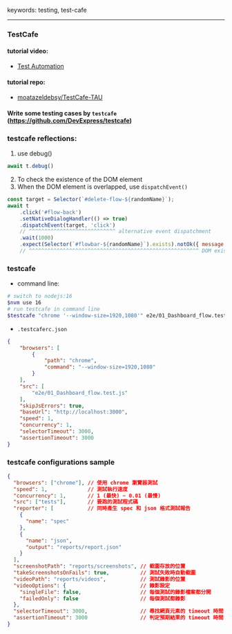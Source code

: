 keywords: testing, test-cafe

---

### TestCafe

#### tutorial video:
* [Test Automation](https://testautomationu.applitools.com/testcafe-tutorial/chapter7.7.html)

#### tutorial repo:
* [moatazeldebsy/TestCafe-TAU ](https://github.com/moatazeldebsy/TestCafe-TAU)


#### Write some testing cases by `testcafe`  (https://github.com/DevExpress/testcafe)

### testcafe reflections:
1. use debug() 
```js
await t.debug()
```

2. To check the existence of the DOM element 
3. When the DOM element is overlapped, use `dispatchEvent()`
```js
const target = Selector(`#delete-flow-${randomName}`);
await t
	.click('#flow-back')
	.setNativeDialogHandler(() => true)
	.dispatchEvent(target, 'click')
	// ^^^^^^^^^^^^^^^^^^^^^^^^^^^^ alternative event dispatchment
	.wait(1000)
	.expect(Selector(`#flowbar-${randomName}`).exists).notOk({ message: 'Flow still exist!' });
	// ^^^^^^^^^^^^^^^^^^^^^^^^^^^^^^^^^^^^^^^^^^^^^^^^^^^^^^^ DOM existence check
```

### testcafe
* command line:
```sh
# switch to nodejs:16
$nvm use 16
# run testcafe in command line
$testcafe "chrome '--window-size=1920,1080'" e2e/01_Dashboard_flow.test.js --skip-js-errors
```

* `.testcaferc.json`
```json
{
	"browsers": [
		{
			"path": "chrome",
			"command": "--window-size=1920,1080"
		}
	],
	"src": [
		"e2e/01_Dashboard_flow.test.js"
	],
	"skipJsErrors": true,
	"baseUrl": "http://localhost:3000",
	"speed": 1,
	"concurrency": 1,
	"selectorTimeout": 3000,
	"assertionTimeout": 3000
}
```

### testcafe configurations sample
```json
{
  "browsers": ["chrome"], // 使用 chrome 瀏覽器測試
  "speed": 1,             // 測試執行速度
  "concurrency": 1,       // 1 (最快) ~ 0.01 (最慢)
  "src": ["tests"],       // 要跑的測試程式碼
  "reporter": [           // 同時產生 spec 和 json 格式測試報告
    {
      "name": "spec"
    },
    {
      "name": "json",
      "output": "reports/report.json"
    }
  ],
  "screenshotPath": "reports/screenshots", // 截圖存放的位置
  "takeScreenshotsOnFails": true,          // 測試失敗時自動截圖
  "videoPath": "reports/videos",           // 測試錄影的位置
  "videoOptions": {                        // 錄影設定
    "singleFile": false,                   // 每個測試的錄影檔案都分開
    "failedOnly": false                    // 每個測試都錄影
  },
  "selectorTimeout": 3000,                 // 尋找網頁元素的 timeout 時間 3 秒
  "assertionTimeout": 3000                 // 判定預期結果的 timeout 時間 3 秒
}
```
